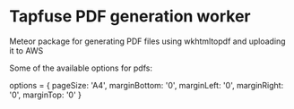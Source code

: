 Tapfuse PDF generation worker
=============================

Meteor package for generating PDF files using wkhtmltopdf and uploading it to AWS

Some of the available options for pdfs:

options = {
	pageSize: 'A4',
	marginBottom: '0',
	marginLeft: '0',
	marginRight: '0',
	marginTop: '0'
}